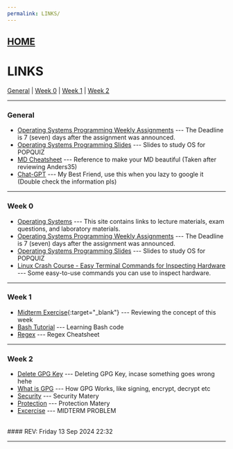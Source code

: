 ```yaml
---
permalink: LINKS/
---
```


## [HOME](../)

# LINKS

[General](#general) | [Week 0](#week-0) | [Week 1](#week-1) | [Week 2](#week-2)

---

### General

* [Operating Systems Programming Weekly Assignments](https://demos.vlsm.org/) ---
  The Deadline is 7 (seven) days after the assignment was announced.
* [Operating Systems Programming Slides](https://docos.vlsm.org/) ---
  Slides to study OS for POPQUIZ
* [MD Cheatsheet](https://github.com/adam-p/markdown-here/wiki/Markdown-Cheatsheet) --- Reference to make your MD beautiful (Taken after reviewing Anders35)
* [Chat-GPT](https://www.chatgpt.com) --- My Best Friend, use this when you lazy to google it (Double check the information pls)

---

### Week 0

* [Operating Systems](https://os.vlsm.org/) ---
  This site contains links to lecture materials, exam questions, and laboratory materials.
* [Operating Systems Programming Weekly Assignments](https://demos.vlsm.org/) ---
  The Deadline is 7 (seven) days after the assignment was announced.
* [Operating Systems Programming Slides](https://docos.vlsm.org/) ---
  Slides to study OS for POPQUIZ
* [Linux Crash Course - Easy Terminal Commands for Inspecting Hardware](https://youtu.be/oGyJr-iUwt8?si=59V2boc0XfmlFekg) ---
Some easy-to-use commands you can use to inspect hardware.

---

### Week 1

* [Midterm Exercise](https://rms46.vlsm.org/2/196.pdf){:target="_blank"} --- Reviewing the concept of this week
* [Bash Tutorial](https://www.freecodecamp.org/news/bash-scripting-tutorial-linux-shell-script-and-command-line-for-beginners/) --- Learning Bash code
* [Regex](https://www.rexegg.com/regex-quickstart.php) --- Regex Cheatsheet

---

### Week 2
* [Delete GPG Key](https://linuxhint.com/delete-gpg-keys-linux/) --- Deleting GPG Key, incase something goes wrong hehe
* [What is GPG](https://cran.r-project.org/web/packages/gpg/vignettes/intro.html) --- How GPG Works, like signing, encrypt, decrypt etc
* [Security](https://codex.cs.yale.edu/avi/os-book/OS10/slide-dir/PPTX-dir/ch16.pptx) --- Security Matery
* [Protection](https://codex.cs.yale.edu/avi/os-book/OS10/slide-dir/PPTX-dir/ch17.pptx) --- Protection Matery
* [Excercise](https://rms46.vlsm.org/2/197.pdf) --- MIDTERM PROBLEM

<br>
#### REV: Friday 13 Sep 2024 22:32
<hr>

